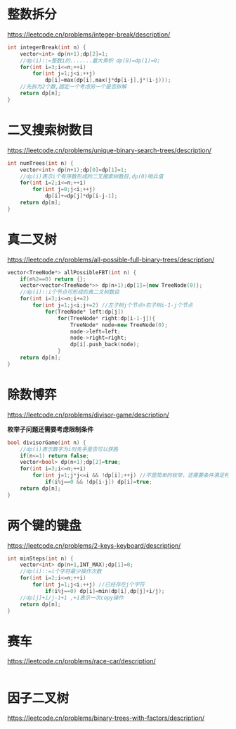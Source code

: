 # 整数拆分

https://leetcode.cn/problems/integer-break/description/

```c++
int integerBreak(int n) {
    vector<int> dp(n+1);dp[2]=1;
    //dp(i)::=整数i的.......最大乘积 dp(0)=dp(1)=0;
    for(int i=3;i<=n;++i)
        for(int j=1;j<i;++j)
            dp[i]=max(dp[i],max(j*dp[i-j],j*(i-j)));
    //先拆为2个数,固定一个考虑另一个是否拆解
    return dp[n];
}
```

# 二叉搜索树数目

https://leetcode.cn/problems/unique-binary-search-trees/description/

```c++
int numTrees(int n) {
    vector<int> dp(n+1);dp[0]=dp[1]=1;
    //dp(i)表示i个有序数形成的二叉搜索树数目,dp(0)哨兵值
    for(int i=2;i<=n;++i)
        for(int j=0;j<i;++j)
            dp[i]+=dp[j]*dp[i-j-1];
    return dp[n];
}
```

# 真二叉树

https://leetcode.cn/problems/all-possible-full-binary-trees/description/

```c++
vector<TreeNode*> allPossibleFBT(int n) {
    if(n%2==0) return {};
    vector<vector<TreeNode*>> dp(n+1);dp[1]={new TreeNode(0)};
    //dp(i)::i个节点可形成的真二叉树数目
    for(int i=3;i<=n;i+=2)
        for(int j=1;j<i;j+=2) //左子树j个节点+右子树i-1-j个节点
            for(TreeNode* left:dp[j])
                for(TreeNode* right:dp[i-1-j]){
                    TreeNode* node=new TreeNode(0);
                    node->left=left;
                    node->right=right;
                    dp[i].push_back(node);
                }
    return dp[n];
}
```

# 除数博弈

https://leetcode.cn/problems/divisor-game/description/

**枚举子问题还需要考虑限制条件**

```c++
bool divisorGame(int n) {
    //dp(i)表示数字为i时先手是否可以获胜
    if(n<=1) return false;
    vector<bool> dp(n+1);dp[2]=true;
    for(int i=3;i<=n;++i)
        for(int j=1;j*j<=i && !dp[i];++j) //不是简单的枚举，还需要条件满足判断
            if(i%j==0 && !dp[i-j]) dp[i]=true; 
    return dp[n];
}
```

# 两个键的键盘

https://leetcode.cn/problems/2-keys-keyboard/description/

```c++
int minSteps(int n) {
    vector<int> dp(n+1,INT_MAX);dp[1]=0;
    //dp(i)::=i个字符最少操作次数
    for(int i=2;i<=n;++i)
        for(int j=1;j<i;++j) //已经存在j个字符
            if(i%j==0) dp[i]=min(dp[i],dp[j]+i/j);
    //dp[j]+i/j-1+1 ,+1表示一次copy操作
    return dp[n];
}
```

# 赛车

https://leetcode.cn/problems/race-car/description/

```c++

```

# 因子二叉树

https://leetcode.cn/problems/binary-trees-with-factors/description/

```c++

```

